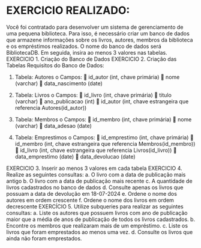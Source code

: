 # EXERCICIO REALIZADO:

Você foi contratado para desenvolver um sistema de gerenciamento de uma pequena
biblioteca. Para isso, é necessário criar um banco de dados que armazene informações
sobre os livros, autores, membros da biblioteca e os empréstimos realizados. O nome do
banco de dados será BibliotecaDB. Em seguida, insira ao menos 3 valores nas tabelas.
EXERCICIO 1. Criação do Banco de Dados
EXERCICIO 2. Criação das Tabelas
Requisitos do Banco de Dados:
1. Tabela: Autores
o Campos:
 id_autor (int, chave primária)
 nome (varchar)
 data_nascimento (date)

2. Tabela: Livros
o Campos:
 id_livro (int, chave primária)
 titulo (varchar)
 ano_publicacao (int)
 id_autor (int, chave estrangeira que referencia Autores(id_autor))

3. Tabela: Membros
o Campos:
 id_membro (int, chave primária)
 nome (varchar)
 data_adesao (date)

4. Tabela: Emprestimos
o Campos:
 id_emprestimo (int, chave primária)
 id_membro (int, chave estrangeira que referencia
Membros(id_membro))
 id_livro (int, chave estrangeira que referencia Livros(id_livro))
 data_emprestimo (date)
 data_devolucao (date)

EXERCICIO 3. Inserir ao menos 3 valores em cada tabela
EXERCICIO 4. Realize as seguintes consultas:
a. O livro com a data de publicação mais antigo
b. O livro com a data de publicação mais recente
c. A quantidade de livros cadastrados no banco de dados
d. Consulte apenas os livros que possuam a data de devolução em 18-07-2024
e. Ordene o nome dos autores em ordem crescente
f. Ordene o nome dos livros em ordem decrescente
EXERCÍCIO 5. Utilize subqueries para realizar as seguintes consultas:
a. Liste os autores que possuem livros com ano de publicação maior que a média de anos
de publicação de todos os livros cadastrados.
b. Encontre os membros que realizaram mais de um empréstimo.
c. Liste os livros que foram emprestados ao menos uma vez.
d. Consulte os livros que ainda não foram emprestados.
